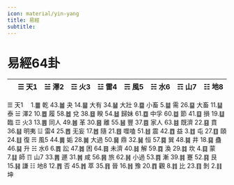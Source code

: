 ```yaml
---
icon: material/yin-yang
title: 易經
subtitle: 
---
```


# 易經64卦 

|     | ☰ 天1 |	☱ 澤2 |	☲ 火3 |	☳ 雷4 |	☴ 風5 |	☵ 水6 |	☶ 山7 |	☷ 地8 |
| :-: | :-: | :-: | :-: | :-: | :-: | :-: | :-: | :-: |


☰
天1　 	1.䷀
乾 	43.䷪
夬 	14.䷍
大有 	34.䷡
大壯 	9.䷈
小畜 	5.䷄
需 	26.䷙
大畜 	11.䷊
泰
☱
澤2 	10.䷉
履 	58.䷹
兌 	38.䷥
睽 	54.䷵
歸妹 	61.䷼
中孚 	60.䷻
節 	41.䷨
損 	19.䷒
臨
☲
火3 	13.䷌
同人 	49.䷰
革 	30.䷝
離 	55.䷶
豐 	37.䷤
家人 	63.䷾
既濟 	22.䷕
賁 	36.䷣
明夷
☳
雷4 	25.䷘
无妄 	17.䷐
隨 	21.䷔
噬嗑 	51.䷲
震 	42.䷩
益 	3.䷂
屯 	27.䷚
頤 	24.䷗
復
☴
風5 	44.䷫
姤 	28.䷛
大過 	50.䷱
鼎 	32.䷟
恒 	57.䷸
巽 	48.䷯
井 	18.䷑
蠱 	46.䷭
升
☵
水6 	6.䷅
訟 	47.䷮
困 	64.䷿
未濟 	40.䷧
解 	59.䷺
渙 	29.䷜
坎 	4.䷃
蒙 	7.䷆
師
☶
山7 	33.䷠
遯 	31.䷞
咸 	56.䷷
旅 	62.䷽
小過 	53.䷴
漸 	39.䷦
蹇 	52.䷳
艮 	15.䷎
謙
☷
地8 	12.䷋
否 	45.䷬
萃 	35.䷢
晉 	16.䷏
豫 	20.䷓
觀 	8.䷇
比 	23.䷖
剝 	2.䷁
坤






